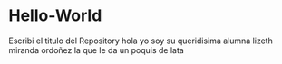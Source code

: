 # Hello-World
Escribi el titulo del Repository
hola yo soy su queridisima alumna lizeth miranda ordoñez 
la que le da un poquis de lata  
